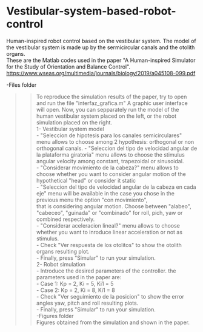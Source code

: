 # Vestibular-system-based-robot-control
Human-inspired robot control based on the vestibular system. The model of the vestibular system is made up by the sermicircular canals and the otolith organs.  
These are the Matlab codes used in the paper "A Human-inspired Simulator for the Study of Orientation and Balance Control".   https://www.wseas.org/multimedia/journals/biology/2019/a045108-099.pdf  

-Files folder
>>	To reproduce the simulation results of the paper, try to open and run the file "interfaz_grafica.m"
		A graphic user interface will open. Now, you can sepparately run the model of the human vestibular system placed on the left, or the robot simulation placed on the right.  
	1- Vestibular system model  
		- "Seleccion de hipotesis para los canales semicirculares" menu allows to choose among 2 hypothesis: orthogonal or non orthogonal canals.
		- "Seleccion del tipo de velocidad angular de la plataforma giratoria" menu allows to choose the stimulus angular velocity among constant, trapezoidal or sinusoidal.  
		- "Considerar movimiento de la cabeza?" menu allows to choose whether you want to consider angular motion of the hypothetical "head" or consider it static  
		- "Seleccion del tipo de velocidad angular de la cabeza en cada eje" menu will be available in the case you chose in the previous menu the option "con movimiento",  
			that is considering angular motion. Choose between "alabeo", "cabeceo", "guinada" or "combinado" for roll, pich, yaw or combined respectively.  
		- "Considerar aceleracion lineal?" menu allows to choose whether you want to inroduce linear acceleration or not as stimulus.  
		- Check "Ver respuesta de los otolitos" to show the otolith organs resulting plot.  
		- Finally, press "Simular" to run your simulation.  
	2- Robot simulation  
		- Introduce the desired parameters of the controller. the parameters used in the paper are:  
			- Case 1: Kp = 2, Ki = 5, Ki1 = 5  
			- Case 2: Kp = 2, Ki = 8, Ki1 = 8  
		- Check "Ver seguimiento de la posicion" to show the error angles yaw, pitch and roll resulting plots.  
		- Finally, press "Simular" to run your simulation.  
-Figures folder  
	Figures obtained from the simulation and shown in the paper.
